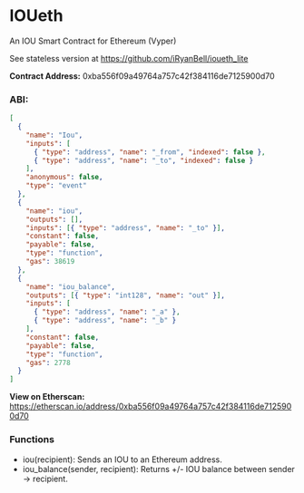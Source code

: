 # IOUeth

An IOU Smart Contract for Ethereum (Vyper)

See stateless version at https://github.com/iRyanBell/ioueth_lite

**Contract Address:**
0xba556f09a49764a757c42f384116de7125900d70

### ABI:

```json
[
  {
    "name": "Iou",
    "inputs": [
      { "type": "address", "name": "_from", "indexed": false },
      { "type": "address", "name": "_to", "indexed": false }
    ],
    "anonymous": false,
    "type": "event"
  },
  {
    "name": "iou",
    "outputs": [],
    "inputs": [{ "type": "address", "name": "_to" }],
    "constant": false,
    "payable": false,
    "type": "function",
    "gas": 38619
  },
  {
    "name": "iou_balance",
    "outputs": [{ "type": "int128", "name": "out" }],
    "inputs": [
      { "type": "address", "name": "_a" },
      { "type": "address", "name": "_b" }
    ],
    "constant": false,
    "payable": false,
    "type": "function",
    "gas": 2778
  }
]
```

**View on Etherscan:**
https://etherscan.io/address/0xba556f09a49764a757c42f384116de7125900d70

### Functions

- iou(recipient): Sends an IOU to an Ethereum address.
- iou_balance(sender, recipient): Returns +/- IOU balance between sender -> recipient.

